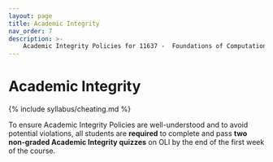```yaml
---
layout: page
title: Academic Integrity
nav_order: 7
description: >-
    Academic Integrity Policies for 11637 -  Foundations of Computational Data Science.
---
```


# Academic Integrity

{% include syllabus/cheating.md %}

To ensure Academic Integrity Policies are well-understood and to avoid potential violations, all students are **required** to complete and pass **two non-graded Academic Integrity quizzes** on OLI by the end of the first week of the course. 